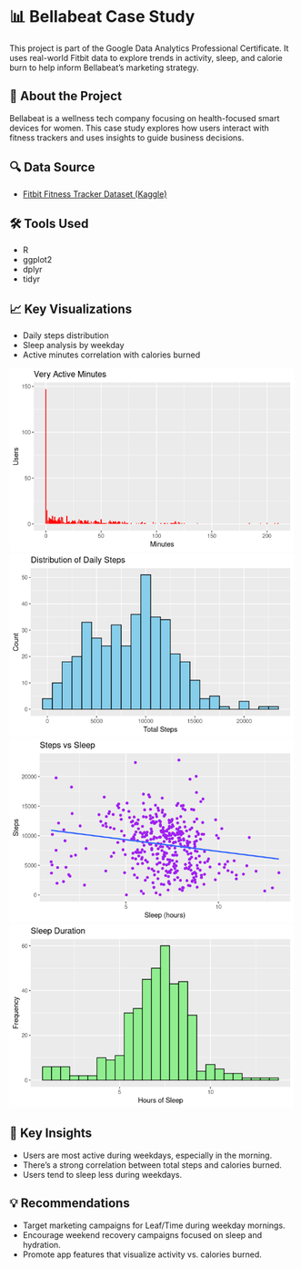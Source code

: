 # 📊 Bellabeat Case Study

This project is part of the Google Data Analytics Professional Certificate. It uses real-world Fitbit data to explore trends in activity, sleep, and calorie burn to help inform Bellabeat’s marketing strategy.

## 📁 About the Project

Bellabeat is a wellness tech company focusing on health-focused smart devices for women. This case study explores how users interact with fitness trackers and uses insights to guide business decisions.

## 🔍 Data Source

- [Fitbit Fitness Tracker Dataset (Kaggle)](https://www.kaggle.com/datasets/arashnic/fitbit)

## 🛠 Tools Used

- R
- ggplot2
- dplyr
- tidyr

## 📈 Key Visualizations

- Daily steps distribution
- Sleep analysis by weekday
- Active minutes correlation with calories burned

<img src="imagefiles/Active minutes.png" width="500"/>
<img src="imagefiles/Daily steps.png" width="500"/>
<img src="imagefiles/Steps vs sleep.png" width="500"/>
<img src="imagefiles/sleep duration.png" width="500"/>

## 📌 Key Insights

- Users are most active during weekdays, especially in the morning.
- There’s a strong correlation between total steps and calories burned.
- Users tend to sleep less during weekdays.

## 💡 Recommendations

- Target marketing campaigns for Leaf/Time during weekday mornings.
- Encourage weekend recovery campaigns focused on sleep and hydration.
- Promote app features that visualize activity vs. calories burned.
